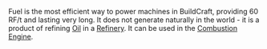 Fuel is the most efficient way to power machines in BuildCraft, providing 60 RF/t and lasting very long. It does not generate naturally in the world - it is a product of refining [Oil](/Energy/Oil.md) in a [Refinery](/Factory/Refinery.md). It can be used in the [Combustion Engine](/Energy/Combustion_Engine.md).

